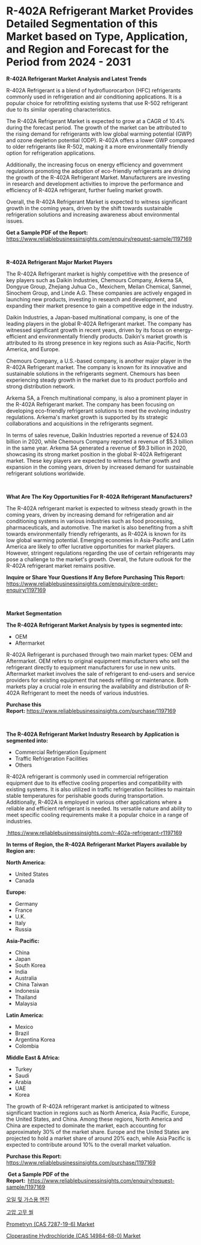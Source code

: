 <p><h1>R-402A Refrigerant Market Provides Detailed Segmentation of this Market based on Type, Application, and Region and Forecast for the Period from 2024 - 2031</h1></p><p><strong>R-402A Refrigerant Market Analysis and Latest Trends</strong></p>
<p><p>R-402A Refrigerant is a blend of hydrofluorocarbon (HFC) refrigerants commonly used in refrigeration and air conditioning applications. It is a popular choice for retrofitting existing systems that use R-502 refrigerant due to its similar operating characteristics.</p><p>The R-402A Refrigerant Market is expected to grow at a CAGR of 10.4% during the forecast period. The growth of the market can be attributed to the rising demand for refrigerants with low global warming potential (GWP) and ozone depletion potential (ODP). R-402A offers a lower GWP compared to older refrigerants like R-502, making it a more environmentally friendly option for refrigeration applications.</p><p>Additionally, the increasing focus on energy efficiency and government regulations promoting the adoption of eco-friendly refrigerants are driving the growth of the R-402A Refrigerant Market. Manufacturers are investing in research and development activities to improve the performance and efficiency of R-402A refrigerant, further fueling market growth.</p><p>Overall, the R-402A Refrigerant Market is expected to witness significant growth in the coming years, driven by the shift towards sustainable refrigeration solutions and increasing awareness about environmental issues.</p></p>
<p><strong>Get a Sample PDF of the Report:&nbsp;</strong> <a href="https://www.reliablebusinessinsights.com/enquiry/request-sample/1197169">https://www.reliablebusinessinsights.com/enquiry/request-sample/1197169</a></p>
<p>&nbsp;</p>
<p><strong>R-402A Refrigerant Major Market Players</strong></p>
<p><p>The R-402A Refrigerant market is highly competitive with the presence of key players such as Daikin Industries, Chemours Company, Arkema SA, Dongyue Group, Zhejiang Juhua Co., Mexichem, Meilan Chemical, Sanmei, Sinochem Group, and Linde A.G. These companies are actively engaged in launching new products, investing in research and development, and expanding their market presence to gain a competitive edge in the industry.</p><p>Daikin Industries, a Japan-based multinational company, is one of the leading players in the global R-402A Refrigerant market. The company has witnessed significant growth in recent years, driven by its focus on energy-efficient and environmentally friendly products. Daikin's market growth is attributed to its strong presence in key regions such as Asia-Pacific, North America, and Europe.</p><p>Chemours Company, a U.S.-based company, is another major player in the R-402A Refrigerant market. The company is known for its innovative and sustainable solutions in the refrigerants segment. Chemours has been experiencing steady growth in the market due to its product portfolio and strong distribution network.</p><p>Arkema SA, a French multinational company, is also a prominent player in the R-402A Refrigerant market. The company has been focusing on developing eco-friendly refrigerant solutions to meet the evolving industry regulations. Arkema's market growth is supported by its strategic collaborations and acquisitions in the refrigerants segment.</p><p>In terms of sales revenue, Daikin Industries reported a revenue of $24.03 billion in 2020, while Chemours Company reported a revenue of $5.3 billion in the same year. Arkema SA generated a revenue of $9.3 billion in 2020, showcasing its strong market position in the global R-402A Refrigerant market. These key players are expected to witness further growth and expansion in the coming years, driven by increased demand for sustainable refrigerant solutions worldwide.</p></p>
<p>&nbsp;</p>
<p><strong>What Are The Key Opportunities For R-402A Refrigerant Manufacturers?</strong></p>
<p><p>The R-402A refrigerant market is expected to witness steady growth in the coming years, driven by increasing demand for refrigeration and air conditioning systems in various industries such as food processing, pharmaceuticals, and automotive. The market is also benefiting from a shift towards environmentally friendly refrigerants, as R-402A is known for its low global warming potential. Emerging economies in Asia-Pacific and Latin America are likely to offer lucrative opportunities for market players. However, stringent regulations regarding the use of certain refrigerants may pose a challenge to the market's growth. Overall, the future outlook for the R-402A refrigerant market remains positive.</p></p>
<p><strong>Inquire or Share Your Questions If Any Before Purchasing This Report:</strong> <a href="https://www.reliablebusinessinsights.com/enquiry/pre-order-enquiry/1197169">https://www.reliablebusinessinsights.com/enquiry/pre-order-enquiry/1197169</a></p>
<p>&nbsp;</p>
<p><strong>Market Segmentation</strong></p>
<p><strong>The R-402A Refrigerant Market Analysis by types is segmented into:</strong></p>
<p><ul><li>OEM</li><li>Aftermarket</li></ul></p>
<p><p>R-402A Refrigerant is purchased through two main market types: OEM and Aftermarket. OEM refers to original equipment manufacturers who sell the refrigerant directly to equipment manufacturers for use in new units. Aftermarket market involves the sale of refrigerant to end-users and service providers for existing equipment that needs refilling or maintenance. Both markets play a crucial role in ensuring the availability and distribution of R-402A Refrigerant to meet the needs of various industries.</p></p>
<p><strong>Purchase this Report:&nbsp;</strong><a href="https://www.reliablebusinessinsights.com/purchase/1197169">https://www.reliablebusinessinsights.com/purchase/1197169</a></p>
<p>&nbsp;</p>
<p><strong>The R-402A Refrigerant Market Industry Research by Application is segmented into:</strong></p>
<p><ul><li>Commercial Refrigeration Equipment</li><li>Traffic Refrigeration Facilities</li><li>Others</li></ul></p>
<p><p>R-402A refrigerant is commonly used in commercial refrigeration equipment due to its effective cooling properties and compatibility with existing systems. It is also utilized in traffic refrigeration facilities to maintain stable temperatures for perishable goods during transportation. Additionally, R-402A is employed in various other applications where a reliable and efficient refrigerant is needed. Its versatile nature and ability to meet specific cooling requirements make it a popular choice in a range of industries.</p></p>
<p><a href="https://www.reliablebusinessinsights.com/r-402a-refrigerant-r1197169">&nbsp;https://www.reliablebusinessinsights.com/r-402a-refrigerant-r1197169</a></p>
<p><strong>In terms of Region, the R-402A Refrigerant Market Players available by Region are:</strong></p>
<p>
    <p> <strong> North America: </strong>
        <ul>
            <li>United States</li>
            <li>Canada</li>
        </ul>
        </p> 
    <p> <strong> Europe: </strong>
        <ul>
            <li>Germany</li>
            <li>France</li>
            <li>U.K.</li>
            <li>Italy</li>
            <li>Russia</li>
        </ul>
        </p> 
    <p> <strong> Asia-Pacific: </strong>
        <ul>
            <li>China</li>
            <li>Japan</li>
            <li>South Korea</li>
            <li>India</li>
            <li>Australia</li>
            <li>China Taiwan</li>
            <li>Indonesia</li>
            <li>Thailand</li>
            <li>Malaysia</li>
        </ul>
        </p> 
    <p> <strong> Latin America: </strong>
        <ul>
            <li>Mexico</li>
            <li>Brazil</li>
            <li>Argentina Korea</li>
            <li>Colombia</li>
        </ul>
        </p> 
    <p> <strong> Middle East & Africa: </strong>
        <ul>
            <li>Turkey</li>
            <li>Saudi</li>
            <li>Arabia</li>
            <li>UAE</li>
            <li>Korea</li>
        </ul>
    </p>
    </p>
<p><p>The growth of R-402A refrigerant market is anticipated to witness significant traction in regions such as North America, Asia Pacific, Europe, the United States, and China. Among these regions, North America and China are expected to dominate the market, each accounting for approximately 30% of the market share. Europe and the United States are projected to hold a market share of around 20% each, while Asia Pacific is expected to contribute around 10% to the overall market valuation.</p></p>
<p><strong>Purchase this Report: </strong><a href="https://www.reliablebusinessinsights.com/purchase/1197169">https://www.reliablebusinessinsights.com/purchase/1197169</a></p>
<p>&nbsp;<strong>Get a Sample PDF of the Report:&nbsp;&nbsp;</strong><a href="https://www.reliablebusinessinsights.com/enquiry/request-sample/1197169">https://www.reliablebusinessinsights.com/enquiry/request-sample/1197169</a></p>
<p><strong></strong></p>
<p><p><a href="https://github.com/berlianaparadilla48/Market-Research-Report-List-1/blob/main/4818044143935.md">오일 및 가스용 엔진</a></p><p><a href="https://github.com/mdmazharulnwr786/Market-Research-Report-List-1/blob/main/2551652143936.md">고압 고무 씰</a></p><p><a href="https://github.com/kaiserrayhan25/Market-Research-Report-List-1/blob/main/prometryn-cas-7287-19-6-market.md">Prometryn (CAS 7287-19-6) Market</a></p><p><a href="https://github.com/sowravmitra0/Market-Research-Report-List-1/blob/main/cloperastine-hydrochloride-cas-14984-68-0-market.md">Cloperastine Hydrochloride (CAS 14984-68-0) Market</a></p></p>